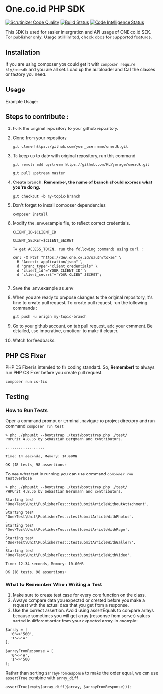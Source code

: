 # One.co.id PHP SDK

[![Scrutinizer Code Quality](https://scrutinizer-ci.com/g/KLYgarage/onesdk/badges/quality-score.png?b=master)](https://scrutinizer-ci.com/g/KLYgarage/onesdk/?branch=master)
[![Build Status](https://scrutinizer-ci.com/g/KLYgarage/onesdk/badges/build.png?b=master)](https://scrutinizer-ci.com/g/KLYgarage/onesdk/build-status/master)
[![Code Intelligence Status](https://scrutinizer-ci.com/g/KLYgarage/onesdk/badges/code-intelligence.svg?b=master)](https://scrutinizer-ci.com/code-intelligence)

This SDK is used for easier intergration and API usage of ONE.co.id SDK. For publisher only. Usage still limited, check docs for supported features.

## Installation

If you are using composer you could get it with `composer require kly/onesdk` and you are all set. Load up the autoloader and Call the classes or factory you need.

## Usage

Example Usage:

## Steps to contribute :

1. Fork the original repository to your github repository. 

2. Clone from your repository

	```git clone https://github.com/your_username/onesdk.git```

3. To keep up to date with original repository, run this command 
   
   ```git remote add upstream https://github.com/KLYgarage/onesdk.git```

   ```git pull upstream master```

4. Create branch. **Remember, the name of branch should express what you're doing.** 
   
   ```git checkout -b my-topic-branch```

5. Don't forget to install composer dependencies
   
   ```composer install```

6. Modify the .env.example file, to reflect correct credentials. 

   ```
   CLIENT_ID=$CLIENT_ID
   
   CLIENT_SECRET=$CLIENT_SECRET

   To get ACCESS_TOKEN, run the following commands using curl :

   curl -X POST "https://dev.one.co.id/oauth/token" \
	-H "Accept: application/json" \
    -d "grant_type"="client_credentials" \
    -d "client_id"="YOUR CLIENT ID" \
    -d "client_secret"="YOUR CLIENT SECRET";
    
    ```

7. Save the .env.example as .env

8. When you are ready to propose changes to the original repository,  it's time to create pull request. To 
   create pull request, run the following commands :

   ```git push -u origin my-topic-branch```

9. Go to your github account, on tab pull request, add your comment. Be detailed, use imperative, emoticon
   to make it clearer.

10. Watch for feedbacks. 

## PHP CS Fixer

PHP CS Fixer is intended to fix coding standard. So, **Remember!** to always run PHP CS Fixer before you create pull request.
  
  ``` composer run cs-fix ```

## Testing
### How to Run Tests
Open a command prompt or terminal, navigate to project directory and run command `composer run test`
~~~
> php ./phpunit --bootstrap ./test/bootstrap.php ./test/
PHPUnit 4.8.36 by Sebastian Bergmann and contributors.

..................

Time: 14 seconds, Memory: 10.00MB

OK (18 tests, 98 assertions)
~~~
To see what test is running you can use command `composer run test:verbose`
~~~
> php ./phpunit --bootstrap ./test/bootstrap.php ./test/
PHPUnit 4.8.36 by Sebastian Bergmann and contributors.

Starting test 'One\Test\Unit\PublisherTest::testSubmitArticleWithoutAttachment'.
.
Starting test 'One\Test\Unit\PublisherTest::testSubmitArticleWithPhotos'.
.
Starting test 'One\Test\Unit\PublisherTest::testSubmitArticleWithPage'.
.
Starting test 'One\Test\Unit\PublisherTest::testSubmitArticleWithGallery'.
.
Starting test 'One\Test\Unit\PublisherTest::testSubmitArticleWithVideo'.

Time: 12.34 seconds, Memory: 10.00MB

OK (18 tests, 98 assertions)
~~~
### What to Remember When Writing a Test
1. Make sure to create test case for every core function on the class.
2. Always compare data you expected or created before you make a request with the actual data that you get from a response.
3. Use the correct assertion.
Avoid using assertEquals to compare arrays because sometimes you will get array (response from server) values sorted in different   order from your expected array. In example:
~~~
$array = [
  '0'=>'500',
  '1'=>'A'
];

$arrayFromResponse = [
  '0'=>'A',
  '1'=>'500
];
~~~
Rather than sorting `$arrayFromResponse` to make the order equal, we can use `assertTrue` combine with `array_diff`
~~~
assertTrue(empty(array_diff($array, $arrayFromResponse)));
~~~
